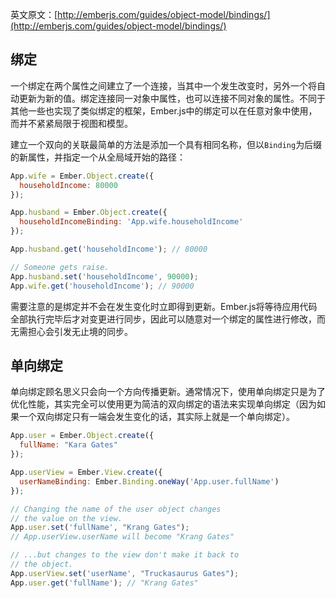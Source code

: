 英文原文：[http://emberjs.com/guides/object-model/bindings/](http://emberjs.com/guides/object-model/bindings/)

## 绑定

一个绑定在两个属性之间建立了一个连接，当其中一个发生改变时，另外一个将自动更新为新的值。绑定连接同一对象中属性，也可以连接不同对象的属性。不同于其他一些也实现了类似绑定的框架，Ember.js中的绑定可以在任意对象中使用，而并不紧紧局限于视图和模型。

建立一个双向的关联最简单的方法是添加一个具有相同名称，但以`Binding`为后缀的新属性，并指定一个从全局域开始的路径：

```javascript
App.wife = Ember.Object.create({
  householdIncome: 80000
});

App.husband = Ember.Object.create({
  householdIncomeBinding: 'App.wife.householdIncome'
});

App.husband.get('householdIncome'); // 80000

// Someone gets raise.
App.husband.set('householdIncome', 90000);
App.wife.get('householdIncome'); // 90000
```

需要注意的是绑定并不会在发生变化时立即得到更新。Ember.js将等待应用代码全部执行完毕后才对变更进行同步，因此可以随意对一个绑定的属性进行修改，而无需担心会引发无止境的同步。

## 单向绑定

单向绑定顾名思义只会向一个方向传播更新。通常情况下，使用单向绑定只是为了优化性能，其实完全可以使用更为简洁的双向绑定的语法来实现单向绑定（因为如果一个双向绑定只有一端会发生变化的话，其实际上就是一个单向绑定）。

```javascript
App.user = Ember.Object.create({
  fullName: "Kara Gates"
});

App.userView = Ember.View.create({
  userNameBinding: Ember.Binding.oneWay('App.user.fullName')
});

// Changing the name of the user object changes
// the value on the view.
App.user.set('fullName', "Krang Gates");
// App.userView.userName will become "Krang Gates"

// ...but changes to the view don't make it back to
// the object.
App.userView.set('userName', "Truckasaurus Gates");
App.user.get('fullName'); // "Krang Gates"
```
